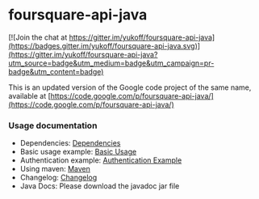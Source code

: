 foursquare-api-java
=========

[![Join the chat at https://gitter.im/yukoff/foursquare-api-java](https://badges.gitter.im/yukoff/foursquare-api-java.svg)](https://gitter.im/yukoff/foursquare-api-java?utm_source=badge&utm_medium=badge&utm_campaign=pr-badge&utm_content=badge)

This is an updated version of the Google code project of the same name, available at [https://code.google.com/p/foursquare-api-java/](https://code.google.com/p/foursquare-api-java/)

### Usage documentation
* Dependencies: [Dependencies](https://github.com/clinejj/foursquare-api-java/wiki/Dependencies)
* Basic usage example: [Basic Usage](https://github.com/clinejj/foursquare-api-java/wiki/Basic-Usage)
* Authentication example: [Authentication Example](https://github.com/clinejj/foursquare-api-java/wiki/Authentication-Example)
* Using maven: [Maven](https://github.com/clinejj/foursquare-api-java/wiki/Maven)
* Changelog: [Changelog](https://github.com/clinejj/foursquare-api-java/wiki/Changelog)
* Java Docs: Please download the javadoc jar file

